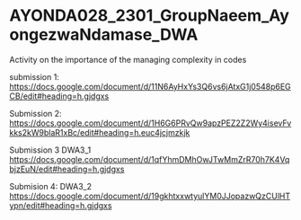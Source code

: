 # AYONDA028_2301_GroupNaeem_AyongezwaNdamase_DWA
Activity on the importance of the managing complexity in codes

submission 1:
https://docs.google.com/document/d/11N6AyHxYs3Q6vs6jAtxG1j0548p6EGCB/edit#heading=h.gjdgxs

Submission 2: 
https://docs.google.com/document/d/1H6G6PRvQw9apzPEZ2Z2Wy4isevFvkks2kW9blaR1xBc/edit#heading=h.euc4jcjmzkjk

Submission 3 DWA3_1
https://docs.google.com/document/d/1qfYhmDMhOwJTwMmZrR70h7K4VqbjzEuN/edit#heading=h.gjdgxs

Submision 4: DWA3_2
https://docs.google.com/document/d/19gkhtxxwtyulYM0JJopazwQzCUlHTypn/edit#heading=h.gjdgxs
